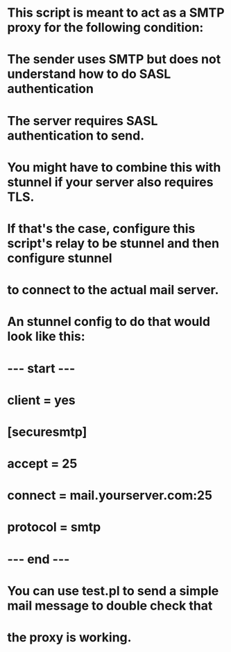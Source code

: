 # This script is meant to act as a SMTP proxy for the following condition:
#       The sender uses SMTP but does not understand how to do SASL authentication
#       The server requires SASL authentication to send.
# You might have to combine this with stunnel if your server also requires TLS.
# If that's the case, configure this script's relay to be stunnel and then configure stunnel
# to connect to the actual mail server.
# 
# An stunnel config to do that would look like this:
# --- start ---
# client = yes
#
# [securesmtp]
# accept  = 25
# connect = mail.yourserver.com:25
# protocol = smtp
# --- end ---
#
# You can use test.pl to send a simple mail message to double check that
# the proxy is working.
